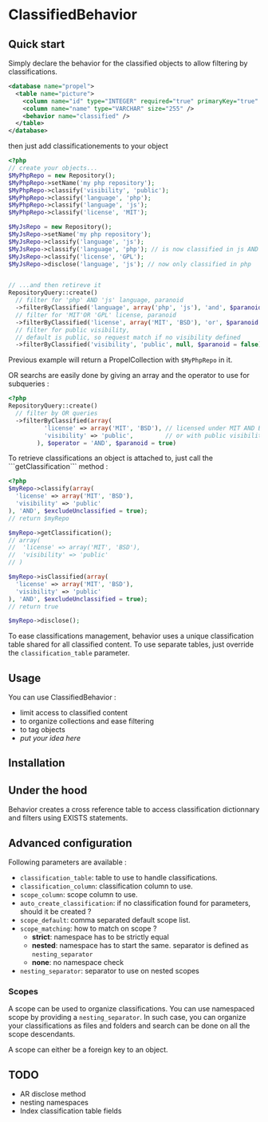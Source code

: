 ClassifiedBehavior
==================

Quick start
-----------

Simply declare the behavior for the classified objects to allow filtering by classifications.

``` xml
<database name="propel">
  <table name="picture">
    <column name="id" type="INTEGER" required="true" primaryKey="true" autoIncrement="true" />
    <column name="name" type="VARCHAR" size="255" />
    <behavior name="classified" />
  </table>
</database>
```

then just add classificationements to your object

``` php
<?php
// create your objects...
$MyPhpRepo = new Repository();
$MyPhpRepo->setName('my php repository');
$MyPhpRepo->classify('visibility', 'public');
$MyPhpRepo->classify('language', 'php');
$MyPhpRepo->classify('language', 'js');
$MyPhpRepo->classify('license', 'MIT');

$MyJsRepo = new Repository();
$MyJsRepo->setName('my php repository');
$MyJsRepo->classify('language', 'js');
$MyJsRepo->classify('language', 'php'); // is now classified in js AND php
$MyJsRepo->classify('license', 'GPL');
$MyJsRepo->disclose('language', 'js'); // now only classified in php


// ...and then retireve it
RepositoryQuery::create()
  // filter for 'php' AND 'js' language, paranoid
  ->filterByClassified('language', array('php', 'js'), 'and', $paranoid = true)
  // filter for 'MIT'OR 'GPL' license, paranoid
  ->filterByClassified('license', array('MIT', 'BSD'), 'or', $paranoid = true)
  // filter for public visibility,
  // default is public, so request match if no visibility defined
  ->filterByClassified('visibility', 'public', null, $paranoid = false);
```

Previous example will return a PropelCollection with ```$MyPhpRepo``` in it.

OR searchs are easily done by giving an array and the operator to use for subqueries :

``` php
<?php
RepositoryQuery::create()
  // filter by OR queries
  ->filterByClassified(array(
          'license' => array('MIT', 'BSD'), // licensed under MIT AND BSD as defined $operator argument
          'visibility' => 'public',         // or with public visibility
        ), $operator = 'AND', $paranoid = true)
```

To retrieve classifications an object is attached to, just call the ```getClassification`̀`` method :

``` php
<?php
$myRepo->classify(array(
  'license' => array('MIT', 'BSD'),
  'visibility' => 'public'
), 'AND', $excludeUnclassified = true);
// return $myRepo

$myRepo->getClassification();
// array(
//  'license' => array('MIT', 'BSD'),
//  'visibility' => 'public'
// )

$myRepo->isClassified(array(
  'license' => array('MIT', 'BSD'),
  'visibility' => 'public'
), 'AND', $excludeUnclassified = true);
// return true

$myRepo->disclose();
```

To ease classifications management, behavior uses a unique classification table shared
for all classified content. To use separate tables, just override the
```classification_table``` parameter.

Usage
-----

You can use ClassifiedBehavior :

* limit access to classified content
* to organize collections and ease filtering
* to tag objects
* *put your idea here*

Installation
------------

Under the hood
--------------

Behavior creates a cross reference table to access classification dictionnary and filters using EXISTS statements.

Advanced configuration
----------------------

Following parameters are available :

* ```classification_table```: table to use to handle classifications.
* ```classification_column```: classification column to use.
* ```scope_column```: scope column to use.
* ```auto_create_classification```: if no classification found for parameters, should it be created ?
* ```scope_default```: comma separated default scope list.
* ```scope_matching```: how to match on scope ?
  * **strict**: namespace has to be strictly equal
  * **nested**: namespace has to start the same. separator is defined as ```nesting_separator```
  * **none**: no namespace check
* ```nesting_separator```: separator to use on nested scopes

### Scopes

A scope can be used to organize classifications. You can use namespaced scope by
providing a ```nesting_separator```. In such case, you can organize your
classifications as files and folders and search can be done on all the scope
descendants.

A scope can either be a foreign key to an object.

TODO
----

* AR disclose method
* nesting namespaces
* Index classification table fields
